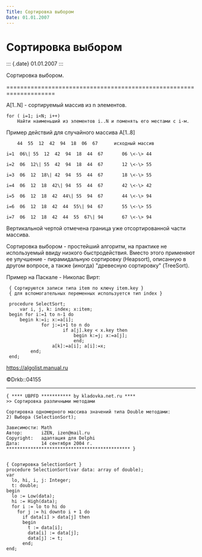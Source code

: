 ```yaml
---
Title: Сортировка выбором
Date: 01.01.2007
---
```



Сортировка выбором
==================

::: {.date}
01.01.2007
:::

Сортировка выбором.

====================================================================

A[1..N] -  сортируемый массив из n элементов.

    for ( i=1; i<N; i++)
        Hайти наименьший из элементов i..N и поменять его местами с i-м.

Пример действий для случайного массива A[1..8]

        44  55  12  42  94  18  06  67      исходный массив

    i=1  06\| 55  12  42  94  18  44  67       06 \<-\> 44
    
    i=2  06  12\| 55  42  94  18  44  67       12 \<-\> 55
    
    i=3  06  12  18\| 42  94  55  44  67       18 \<-\> 55
    
    i=4  06  12  18  42\| 94  55  44  67       42 \<-\> 42
    
    i=5  06  12  18  42  44\| 55  94  67       44 \<-\> 94
    
    i=6  06  12  18  42  44  55\| 94  67       55 \<-\> 55
    
    i=7  06  12  18  42  44  55  67\| 94       67 \<-\> 94
   
Вертикальной чертой отмечена граница уже отсортированной части массива.

Сортировка выбором - простейший алгоритм, на практике не
используемый ввиду низкого быстродействия. Вместо этого
применяют ее улучшение - пирамидальную сортировку (Heapsort),
описанную в другом вопросе, а также (иногда) "древесную сортировку"
(TreeSort).

Пример на Паскале - Hиколас Вирт:

     { Сортируются записи типа item по ключу item.key }
     { для вспомогательных переменных используется тип index }
     
     procedure SelectSort;
         var i, j, k: index; x:item;
     begin for i:=1 to n-1 do
         begin k:=i; x:=a[i];
                 for j:=i+1 to n do
                         if a[j].key < x.key then
                             begin k:=j; x:=a[j];
                             end;
                     a[k]:=a[i]; a[i]:=x;
             end;
     end;

https://algolist.manual.ru

©Drkb::04155

------------------------------------------------------------------------

    { **** UBPFD *********** by kladovka.net.ru ****
    >> Сортировка различными методами
     
    Сортировка одномерного массива значений типа Double методами:
    2) Выбора (SelectionSort);
     
    Зависимости: Math
    Автор:       iZEN, izen@mail.ru
    Copyright:   адаптация для Delphi
    Дата:        14 сентября 2004 г.
    ********************************************** }
     
     
    { Сортировка SelectionSort }
    procedure SelectionSort(var data: array of double);
    var
      lo, hi, i, j: Integer;
      t: double;
    begin
      lo := Low(data);
      hi := High(data);
      for i := lo to hi do
        for j := hi downto i + 1 do
          if data[i] > data[j] then
          begin
            t := data[i];
            data[i] := data[j];
            data[j] := t;
          end;
    end;
     
